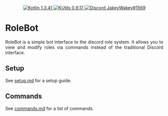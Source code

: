 <p align="center">
  <a href="https://kotlinlang.org/">
    <img src="https://img.shields.io/badge/Kotlin-1.3.41-blue.svg" alt="Kotlin 1.3.41">
  </a>
  <a href="https://gitlab.com/Aberrantfox/KUtils">
    <img src="https://img.shields.io/badge/KUtils-0.9.17-blue.svg" alt="KUtils 0.9.17">
  </a>
  <a href="https://discordapp.com/users/254786431656919051/">
    <img src="https://img.shields.io/badge/Discord-JakeyWakey%231569-lightgrey.svg" alt="Discord JakeyWakey#1569">
  </a>
</p>

# RoleBot
<p align="justify">
RoleBot is a simple bot interface to the discord role system. 
It allows you to view and modify roles via commands instead of the traditional Discord interface.
</p>

## Setup
See [setup.md](setup.md) for a setup guide.

## Commands
See [commands.md](commands.md) for a list of commands.
